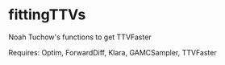 # fittingTTVs
Noah Tuchow's functions to get TTVFaster

Requires: Optim, ForwardDiff, Klara, GAMCSampler, TTVFaster
